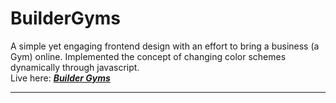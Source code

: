# BuilderGyms
A simple yet engaging frontend design with an effort to bring a business (a Gym) online. Implemented the concept of changing color schemes dynamically through javascript.<br/> 
Live here: *[**Builder Gyms**](http://www.bit.ly/buildergymsonline)*
___
